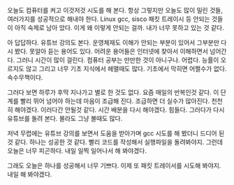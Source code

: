 
오늘도 컴퓨터를 켜고 이것저것 시도를 해 본다.
항상 그렇지만 오늘도 많이 밀린 것들, 여러가지를 성공적으로 해내야 한다.
Linux gcc, sisco 패킷 트레이시 등 안되는 것들이 아직 숙제로 남아 았다.
이게 왜 이렇게 안되는 걸까. 내가 너무 못하고 있는 것 같다.

아 답답하다. 유튜브 강의도 본다. 운영체재도 이해가 안되는 부분이 있어서 그부분만 다시 봤다.
못알아 듣는 용어도 있다. 
어려운 용어들은 인터넷에 찾아서 이해하면서 넘어간다. 그러니 시간이 많이 걸린다.
컴퓨터 공부는 만만한 것이 아니구나. 어렵다.
능률이 오르지도 않고 그리고 너무 기초 지식에서 헤맬때도 많다.
기초에서 막히면 어쩔수가 없다. 속수무책이다. 

그러다 보면 하루가 후딱 지나가고 별로 한 것도 없다. 요즘 매일의 반복인것 같다.
이 단계를 빨리 뛰어 넘어야 하는데 마음이 조급해 진다. 조급하면 더 실수가 많아진다.
천천히 해야겠다.
이러다간 안될것 같다. 시간 배분을 다시 해야겠다. 힘들다.
그러다가 다시 유튜브를 돌려 본다. 몰라도 그냥 볼때도 많다.

저녁 무렵에는 유튜브 강의를 보면서 도움을 받아가며 gcc 시도를 해 봤더니 드디어 된것 같다.
하나는 성공한 것 같다.
빨리 코드를 작성해서 실행파일을 돌려봐야지. 그런데 오늘은 너무 피곤하다.
내일 일찍 일어나서 해 봐야겠다.

그래도 오늘은 하나를 성공해서 너무 기쁘다.
이제 또 패킷 트레이서를 시도해 봐야지.
내일 해 봐야겠다.

